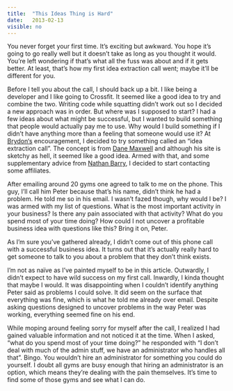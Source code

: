 ```yaml
---
title:  "This Ideas Thing is Hard"
date:   2013-02-13
visible: no
---
```


You never forget your first time. It’s exciting but awkward. You hope it’s
going to go really well but it doesn’t take as long as you thought it would.
You’re left wondering if that’s what all the fuss was about and if it gets
better. At least, that’s how my first idea extraction call went; maybe it’ll be
different for you.

Before I tell you about the call, I should back up a bit. I like being a
developer and I like going to Crossfit. It seemed like a good idea to try and
combine the two. Writing code while squatting didn’t work out so I decided a
new approach was in order. But where was I supposed to start? I had a few ideas
about what might be successful, but I wanted to build something that people
would actually pay me to use. Why would I build something if I didn’t have
anything more than a feeling that someone would use it? At
[Brydon‘s](http://brydon.me) encouragement, I decided to try something called
an “idea extraction call”. The concept is from [Dane
Maxwell](http://thefoundation.io/) and although his site is sketchy as hell, it
seemed like a good idea. Armed with that, and some supplementary advice from
[Nathan Barry](http://nathanbarry.com/finding-ideas-project/), I decided to
start contacting some affiliates.

After emailing around 20 gyms one agreed to talk to me on the phone. This guy,
I’ll call him Peter because that’s his name, didn’t think he had a problem. He
told me so in his email. I wasn’t fazed though, why would I be? I was armed
with my list of questions. What is the most important activity in your
business? Is there any pain associated with that activity? What do you spend
most of your time doing? How could I not uncover a profitable business idea
with questions like this? Bring it on, Peter.

As I’m sure you’ve gathered already, I didn’t come out of this phone call with
a successful business idea. It turns out that it’s actually really hard to get
someone to talk to you about a problem that they don’t think exists.

I’m not as naïve as I’ve painted myself to be in this article. Outwardly, I
didn’t expect to have wild success on my first call. Inwardly, I kinda thought
that maybe I would. It was disappointing when I couldn’t identify anything
Peter said as problems I could solve. It did seem on the surface that
everything was fine, which is what he told me already over email. Despite
asking questions designed to uncover problems in the way Peter was working,
everything seemed fine on his end.

While moping around feeling sorry for myself after the call, I realized I had
gained valuable information and not noticed it at the time. When I asked, “what
do you spend most of your time doing?” he responded with “I don’t deal with
much of the admin stuff, we have an administrator who handles all that”. Bingo.
You wouldn’t hire an administrator for something you could do yourself. I doubt
all gyms are busy enough that hiring an administrator is an option, which means
they’re dealing with the pain themselves. It’s time to find some of those gyms
and see what I can do.
